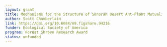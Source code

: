 ```yaml
---
layout: grant
title: Mechanisms for the Structure of Sonoran Desert Ant-Plant Mutualistic Communities
author: Scott Chamberlain
link: https://doi.org/10.6084/m9.figshare.94216
funder: Ecological Society of America
program: Forest Shreve Research Award
status: unfunded
---
```

